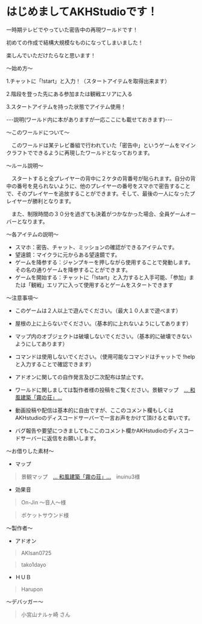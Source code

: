 # はじめましてAKHStudioです！

 一時期テレビでやっていた密告中の再現ワールドです！

 初めての作成で結構大規模なものになってしまいました！

 楽しんでいただけたらなと思います！

 ～始め方～

1.チャットに「!start」と入力！（スタートアイテムを取得出来ます）

2.階段を登った先にある参加または観戦エリアに入る

3.スタートアイテムを持った状態でアイテム使用！

 ---説明(ワールド内に本がありますが一応ここにも載せておきます)---

～このワールドについて～

　このワールドは某テレビ番組で行われていた「密告中」というゲームをマインクラフトでできるように再現したワールドとなっております。

～ルール説明～

　スタートすると全プレイヤーの背中に２ケタの背番号が貼られます。自分の背中の番号を見られないように、他のプレイヤーの番号をスマホで密告することで、そのプレイヤーを追放することができます。そして、最後の一人になったプレイヤーが勝利となります。

　また、制限時間の３０分を過ぎても決着がつかなかった場合、全員ゲームオーバーとなります。

～各アイテムの説明～
- スマホ：密告、チャット、ミッションの確認ができるアイテムです。
- 望遠鏡：マイクラに元からある望遠鏡です。
- ゲームを降参する：ジャンプキーを押しながら使用することで発動します。その名の通りゲームを降参することができます。
- ゲームを開始する：チャットに「!start」と入力すると入手可能、「参加」または「観戦」エリアに入って使用するとゲームをスタートできます

～注意事項～
- このゲームは２人以上で遊んでください。（最大１０人まで遊べます）

- 屋根の上に上らないでください。（基本的に上れないようにしてあります）
- マップ内のオブジェクトは破壊しないでください。（基本的に破壊できないようにしてあります）
- コマンドは使用しないでください。（使用可能なコマンドはチャットで !help と入力することで確認できます）
- アドオンに関しての自作発言及び二次配布は禁止です。
- ワールドに関しましては製作者様の投稿をご覧ください。景観マップ　[… 和風建築「霧の荘」…](https://minecraft-mcworld.com/31597/)

- 動画投稿や配信は基本的に自由ですが、ここのコメント欄もしくはAKHstudioのディスコードサーバーで一言お声をかけて頂けると幸いです。
- バグ報告や要望につきましてもここのコメント欄かAKHstudioのディスコードサーバーに返信をお願いします。

～お借りした素材～

- マップ

> 景観マップ　[… 和風建築「霧の荘」…](https://minecraft-mcworld.com/31597/)　inuinu3様

- 効果音

> On-Jin ～音人～様

> ポケットサウンド様

～製作者～

- アドオン

> AKIsan0725

> tako1dayo

- ＨＵＢ

> Harupon

 ～デバッガー～
> 小宮山ナルヶ崎 さん
